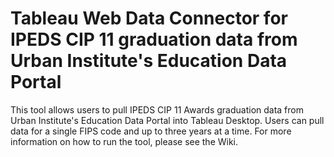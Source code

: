 # Tableau Web Data Connector for IPEDS CIP 11 graduation data from Urban Institute's Education Data Portal

This tool allows users to pull IPEDS CIP 11 Awards graduation data from Urban Institute's Education Data Portal into Tableau Desktop. Users can pull data for a single FIPS code and up to three years at a time. For more information on how to run the tool, please see the Wiki.
